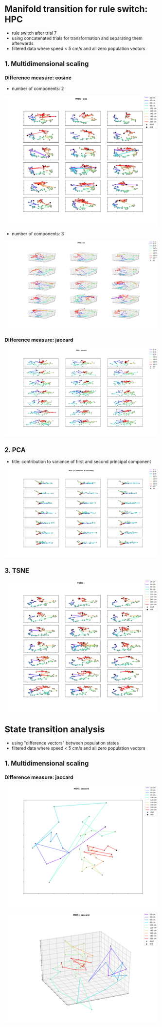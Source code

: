 # Manifold transition for rule switch: HPC

* rule switch after trial 7
* using concatenated trials for transformation and separating them afterwards
* filtered data where speed < 5 cm/s and all zero population vectors

## 1. Multidimensional scaling

### Difference measure: cosine

* number of components: 2

![alt text](plots/man_transition_mds_cos_2D.png)

* number of components: 3

![alt text](plots/man_transition_mds_cos_3D.png)


### Difference measure: jaccard

![alt text](plots/man_transition_MDS_jaccard_2D.png)

## 2. PCA

* title: contribution to variance of first and second principal component

![alt text](plots/man_transition_PCA__2D.png)


## 3. TSNE

![alt text](plots/man_transition_TSNE__2D.png)

# State transition analysis

* using "difference vectors" between population states
* filtered data where speed < 5 cm/s and all zero population vectors

## 1. Multidimensional scaling
### Difference measure: jaccard

![alt text](plots/trans_analysis_MDS_jaccard_2D.png)

![alt text](plots/trans_analysis_MDS_jaccard_3D.png)